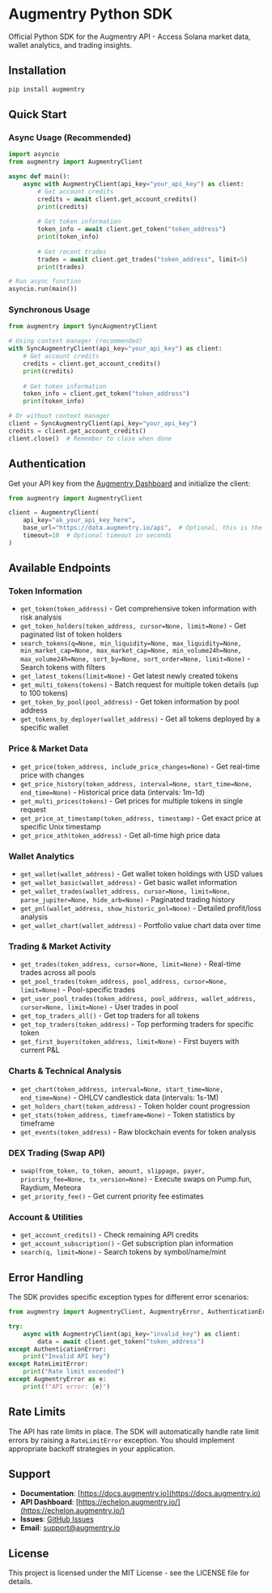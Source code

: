 # Augmentry Python SDK

Official Python SDK for the Augmentry API - Access Solana market data, wallet analytics, and trading insights.

## Installation

```bash
pip install augmentry
```

## Quick Start

### Async Usage (Recommended)

```python
import asyncio
from augmentry import AugmentryClient

async def main():
    async with AugmentryClient(api_key="your_api_key") as client:
        # Get account credits
        credits = await client.get_account_credits()
        print(credits)
        
        # Get token information
        token_info = await client.get_token("token_address")
        print(token_info)
        
        # Get recent trades
        trades = await client.get_trades("token_address", limit=5)
        print(trades)

# Run async function
asyncio.run(main())
```

### Synchronous Usage

```python
from augmentry import SyncAugmentryClient

# Using context manager (recommended)
with SyncAugmentryClient(api_key="your_api_key") as client:
    # Get account credits
    credits = client.get_account_credits()
    print(credits)
    
    # Get token information
    token_info = client.get_token("token_address")
    print(token_info)

# Or without context manager
client = SyncAugmentryClient(api_key="your_api_key")
credits = client.get_account_credits()
client.close()  # Remember to close when done
```

## Authentication

Get your API key from the [Augmentry Dashboard](https://augmentry.io/dashboard) and initialize the client:

```python
from augmentry import AugmentryClient

client = AugmentryClient(
    api_key="ak_your_api_key_here",
    base_url="https://data.augmentry.io/api",  # Optional, this is the default
    timeout=10  # Optional timeout in seconds
)
```

## Available Endpoints

### Token Information
- `get_token(token_address)` - Get comprehensive token information with risk analysis
- `get_token_holders(token_address, cursor=None, limit=None)` - Get paginated list of token holders
- `search_tokens(q=None, min_liquidity=None, max_liquidity=None, min_market_cap=None, max_market_cap=None, min_volume24h=None, max_volume24h=None, sort_by=None, sort_order=None, limit=None)` - Search tokens with filters
- `get_latest_tokens(limit=None)` - Get latest newly created tokens
- `get_multi_tokens(tokens)` - Batch request for multiple token details (up to 100 tokens)
- `get_token_by_pool(pool_address)` - Get token information by pool address
- `get_tokens_by_deployer(wallet_address)` - Get all tokens deployed by a specific wallet

### Price & Market Data
- `get_price(token_address, include_price_changes=None)` - Get real-time price with changes
- `get_price_history(token_address, interval=None, start_time=None, end_time=None)` - Historical price data (intervals: 1m-1d)
- `get_multi_prices(tokens)` - Get prices for multiple tokens in single request
- `get_price_at_timestamp(token_address, timestamp)` - Get exact price at specific Unix timestamp
- `get_price_ath(token_address)` - Get all-time high price data

### Wallet Analytics
- `get_wallet(wallet_address)` - Get wallet token holdings with USD values
- `get_wallet_basic(wallet_address)` - Get basic wallet information
- `get_wallet_trades(wallet_address, cursor=None, limit=None, parse_jupiter=None, hide_arb=None)` - Paginated trading history
- `get_pnl(wallet_address, show_historic_pnl=None)` - Detailed profit/loss analysis
- `get_wallet_chart(wallet_address)` - Portfolio value chart data over time

### Trading & Market Activity
- `get_trades(token_address, cursor=None, limit=None)` - Real-time trades across all pools
- `get_pool_trades(token_address, pool_address, cursor=None, limit=None)` - Pool-specific trades
- `get_user_pool_trades(token_address, pool_address, wallet_address, cursor=None, limit=None)` - User trades in pool
- `get_top_traders_all()` - Get top traders for all tokens
- `get_top_traders(token_address)` - Top performing traders for specific token
- `get_first_buyers(token_address, limit=None)` - First buyers with current P&L

### Charts & Technical Analysis
- `get_chart(token_address, interval=None, start_time=None, end_time=None)` - OHLCV candlestick data (intervals: 1s-1M)
- `get_holders_chart(token_address)` - Token holder count progression
- `get_stats(token_address, timeframe=None)` - Token statistics by timeframe
- `get_events(token_address)` - Raw blockchain events for token analysis

### DEX Trading (Swap API)
- `swap(from_token, to_token, amount, slippage, payer, priority_fee=None, tx_version=None)` - Execute swaps on Pump.fun, Raydium, Meteora
- `get_priority_fee()` - Get current priority fee estimates

### Account & Utilities
- `get_account_credits()` - Check remaining API credits
- `get_account_subscription()` - Get subscription plan information
- `search(q, limit=None)` - Search tokens by symbol/name/mint

## Error Handling

The SDK provides specific exception types for different error scenarios:

```python
from augmentry import AugmentryClient, AugmentryError, AuthenticationError, RateLimitError

try:
    async with AugmentryClient(api_key="invalid_key") as client:
        data = await client.get_token("token_address")
except AuthenticationError:
    print("Invalid API key")
except RateLimitError:
    print("Rate limit exceeded")
except AugmentryError as e:
    print(f"API error: {e}")
```


## Rate Limits

The API has rate limits in place. The SDK will automatically handle rate limit errors by raising a `RateLimitError` exception. You should implement appropriate backoff strategies in your application.

## Support

- **Documentation**: [https://docs.augmentry.io](https://docs.augmentry.io)
- **API Dashboard**: [https://echelon.augmentry.io/](https://echelon.augmentry.io/)
- **Issues**: [GitHub Issues](https://github.com/augmentry/augmentry-python-sdk/issues)
- **Email**: support@augmentry.io

## License

This project is licensed under the MIT License - see the LICENSE file for details.